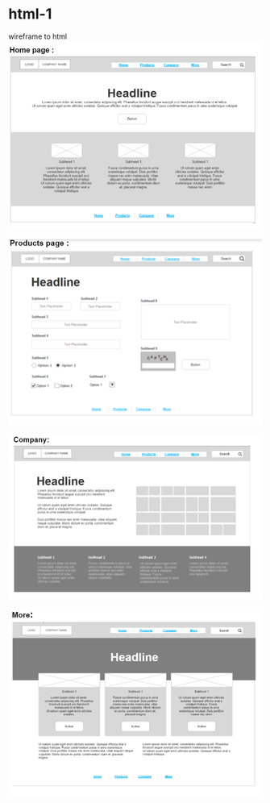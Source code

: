 # html-1
wireframe to html
![home page](home-page.png)

![product](product-page.png)

![company](company.png)

![more](more.png)


